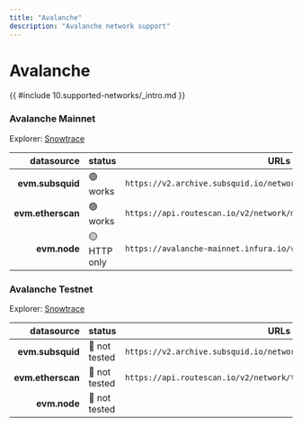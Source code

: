 ```yaml
---
title: "Avalanche"
description: "Avalanche network support"
---
```


<!-- markdownlint-disable single-h1 heading-increment no-inline-html -->

# Avalanche

{{ #include 10.supported-networks/_intro.md }}

### Avalanche Mainnet

Explorer: [Snowtrace](https://snowtrace.dev/)

|        datasource | status       | URLs                                                                  |
| -----------------:|:------------ | --------------------------------------------------------------------- |
|  **evm.subsquid** | 🟢 works     | `https://v2.archive.subsquid.io/network/avalanche-mainnet`            |
| **evm.etherscan** | 🟢 works     | `https://api.routescan.io/v2/network/mainnet/evm/43114/etherscan/api` |
|      **evm.node** | 🟡 HTTP only | `https://avalanche-mainnet.infura.io/v3`                              |

### Avalanche Testnet

Explorer: [Snowtrace](https://testnet.snowtrace.dev/)

|        datasource | status        | URLs                                                                  |
| -----------------:|:------------- | --------------------------------------------------------------------- |
|  **evm.subsquid** | 🤔 not tested | `https://v2.archive.subsquid.io/network/avalanche-testnet`            |
| **evm.etherscan** | 🤔 not tested | `https://api.routescan.io/v2/network/testnet/evm/43113/etherscan/api` |
|      **evm.node** | 🤔 not tested |                                                                       |
